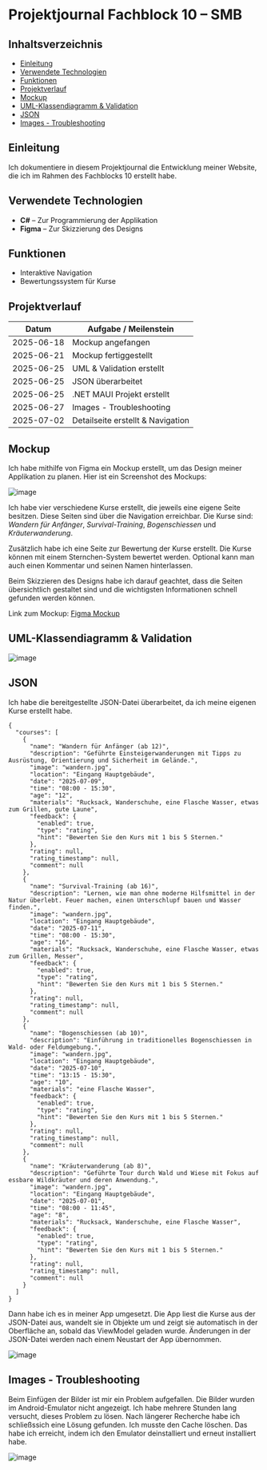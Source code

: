 # Projektjournal Fachblock 10 – SMB

## Inhaltsverzeichnis  
- [Einleitung](#einleitung)  
- [Verwendete Technologien](#verwendete-technologien)  
- [Funktionen](#funktionen)
- [Projektverlauf](#projektverlauf)
- [Mockup](#mockup)
- [UML-Klassendiagramm & Validation](#uml-klassendiagramm--validation)
- [JSON](#json)
- [Images - Troubleshooting](#images---troubleshooting)

## Einleitung  
Ich dokumentiere in diesem Projektjournal die Entwicklung meiner Website, die ich im Rahmen des Fachblocks 10 erstellt habe.

## Verwendete Technologien  
- **C#** – Zur Programmierung der Applikation  
- **Figma** – Zur Skizzierung des Designs

## Funktionen  
- Interaktive Navigation  
- Bewertungssystem für Kurse

## Projektverlauf
| Datum       | Aufgabe / Meilenstein            |
|-------------|----------------------------------|
| 2025-06-18  | Mockup angefangen                |
| 2025-06-21  | Mockup fertiggestellt            |
| 2025-06-25  | UML & Validation erstellt        |
| 2025-06-25  | JSON überarbeitet                |
| 2025-06-25  | .NET MAUI Projekt erstellt       |
| 2025-06-27  | Images - Troubleshooting         |
| 2025-07-02  | Detailseite erstellt & Navigation|


## Mockup  
Ich habe mithilfe von Figma ein Mockup erstellt, um das Design meiner Applikation zu planen. Hier ist ein Screenshot des Mockups:

![image](https://github.com/user-attachments/assets/f1429fbe-6a17-4f23-9f9e-ccf2b912c8ae)

Ich habe vier verschiedene Kurse erstellt, die jeweils eine eigene Seite besitzen. Diese Seiten sind über die Navigation erreichbar. Die Kurse sind: *Wandern für Anfänger*, *Survival-Training*, *Bogenschiessen* und *Kräuterwanderung*.

Zusätzlich habe ich eine Seite zur Bewertung der Kurse erstellt. Die Kurse können mit einem Sternchen-System bewertet werden. Optional kann man auch einen Kommentar und seinen Namen hinterlassen.

Beim Skizzieren des Designs habe ich darauf geachtet, dass die Seiten übersichtlich gestaltet sind und die wichtigsten Informationen schnell gefunden werden können.

Link zum Mockup: [Figma Mockup](https://www.figma.com/proto/xDM8tOmfVx6oGUaGwT0ljC/MoodTracker_Mockup?node-id=4-112&p=f&t=BgtEZogCLrswh6zW-1&scaling=scale-down&content-scaling=fixed&page-id=0%3A1)

## UML-Klassendiagramm & Validation

![image](https://github.com/user-attachments/assets/751d0332-5b80-4c79-bebe-a69cf4c07b1b)


## JSON
Ich habe die bereitgestellte JSON-Datei überarbeitet, da ich meine eigenen Kurse erstellt habe.
```
{
  "courses": [
    {
      "name": "Wandern für Anfänger (ab 12)",
      "description": "Geführte Einsteigerwanderungen mit Tipps zu Ausrüstung, Orientierung und Sicherheit im Gelände.",
      "image": "wandern.jpg",
      "location": "Eingang Hauptgebäude",
      "date": "2025-07-09",
      "time": "08:00 - 15:30",
      "age": "12",
      "materials": "Rucksack, Wanderschuhe, eine Flasche Wasser, etwas zum Grillen, gute Laune",
      "feedback": {
        "enabled": true,
        "type": "rating",
        "hint": "Bewerten Sie den Kurs mit 1 bis 5 Sternen."
      },
      "rating": null,
      "rating_timestamp": null,
      "comment": null
    },
    {
      "name": "Survival-Training (ab 16)",
      "description": "Lernen, wie man ohne moderne Hilfsmittel in der Natur überlebt. Feuer machen, einen Unterschlupf bauen und Wasser finden.",
      "image": "wandern.jpg",
      "location": "Eingang Hauptgebäude",
      "date": "2025-07-11",
      "time": "08:00 - 15:30",
      "age": "16",
      "materials": "Rucksack, Wanderschuhe, eine Flasche Wasser, etwas zum Grillen, Messer",
      "feedback": {
        "enabled": true,
        "type": "rating",
        "hint": "Bewerten Sie den Kurs mit 1 bis 5 Sternen."
      },
      "rating": null,
      "rating_timestamp": null,
      "comment": null
    },
    {
      "name": "Bogenschiessen (ab 10)",
      "description": "Einführung in traditionelles Bogenschiessen in Wald- oder Feldumgebung.",
      "image": "wandern.jpg",
      "location": "Eingang Hauptgebäude",
      "date": "2025-07-10",
      "time": "13:15 - 15:30",
      "age": "10",
      "materials": "eine Flasche Wasser",
      "feedback": {
        "enabled": true,
        "type": "rating",
        "hint": "Bewerten Sie den Kurs mit 1 bis 5 Sternen."
      },
      "rating": null,
      "rating_timestamp": null,
      "comment": null
    },
    {
      "name": "Kräuterwanderung (ab 8)",
      "description": "Geführte Tour durch Wald und Wiese mit Fokus auf essbare Wildkräuter und deren Anwendung.",
      "image": "wandern.jpg",
      "location": "Eingang Hauptgebäude",
      "date": "2025-07-01",
      "time": "08:00 - 11:45",
      "age": "8",
      "materials": "Rucksack, Wanderschuhe, eine Flasche Wasser",
      "feedback": {
        "enabled": true,
        "type": "rating",
        "hint": "Bewerten Sie den Kurs mit 1 bis 5 Sternen."
      },
      "rating": null,
      "rating_timestamp": null,
      "comment": null
    }
  ]
}
```

Dann habe ich es in meiner App umgesetzt. Die App liest die Kurse aus der JSON-Datei aus, wandelt sie in Objekte um und zeigt sie automatisch in der Oberfläche an, sobald das ViewModel geladen wurde. Änderungen in der JSON-Datei werden nach einem Neustart der App übernommen.

![image](https://github.com/user-attachments/assets/b815346e-7a81-4fbe-b411-6685c6c64444)

## Images - Troubleshooting
Beim Einfügen der Bilder ist mir ein Problem aufgefallen. Die Bilder wurden im Android-Emulator nicht angezeigt. Ich habe mehrere Stunden lang versucht, dieses Problem zu lösen. Nach längerer Recherche habe ich schließssich eine Lösung gefunden. Ich musste den Cache löschen. Das habe ich erreicht, indem ich den Emulator deinstalliert und erneut installiert habe.

![image](https://github.com/user-attachments/assets/f50d93d2-b8e6-463a-8b6c-9f2b40f689fb)


